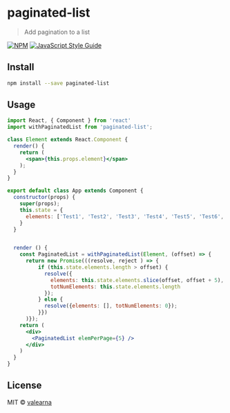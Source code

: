 # paginated-list

> Add pagination to a list

[![NPM](https://img.shields.io/npm/v/paginated-list.svg)](https://www.npmjs.com/package/paginated-list) [![JavaScript Style Guide](https://img.shields.io/badge/code_style-standard-brightgreen.svg)](https://standardjs.com)

## Install

```bash
npm install --save paginated-list
```

## Usage

```jsx
import React, { Component } from 'react'
import withPaginatedList from 'paginated-list';

class Element extends React.Component {
  render() {
    return (
      <span>{this.props.element}</span>
    );
  }
}

export default class App extends Component {
  constructor(props) {
    super(props);
    this.state = {
      elements: ['Test1', 'Test2', 'Test3', 'Test4', 'Test5', 'Test6', 'Test7', 'Test8']
    }
  }


  render () {
    const PaginatedList = withPaginatedList(Element, (offset) => {
      return new Promise(((resolve, reject ) => {
          if (this.state.elements.length > offset) {
            resolve({
              elements: this.state.elements.slice(offset, offset + 5),
              totNumElements: this.state.elements.length
            });
          } else {
            resolve({elements: [], totNumElements: 0});
          }})
      )});
    return (
      <div>
        <PaginatedList elemPerPage={5} />
      </div>
    )
  }
}
```

## License

MIT © [valearna](https://github.com/valearna)
